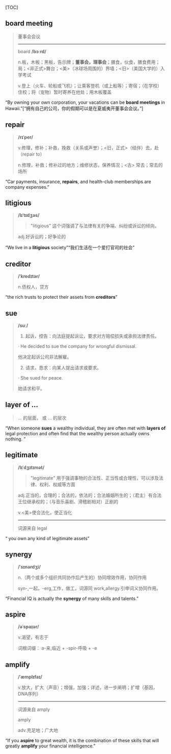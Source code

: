 [TOC]

## board meeting

> 董事会会议
>
> ---
>
> board	**/bɔːrd/**
>
> n.板，木板；黑板，告示牌；**董事会，理事会**；膳食，伙食，膳食费用；局；<非正式>舞台；<美>（冰球场周围的）界墙；<旧>（美国大学的）入学考试
>
> v.登上（火车、轮船或飞机）；让乘客登机（或上船等）；寄宿；（在学校）住校；将（宠物）暂时寄养在他处；用木板覆盖

“By owning your own corporation, your vacations can be **board meetings** in Hawaii.”[“拥有自己的公司，你的假期可以是在夏威夷开董事会会议。”]

## repair

> **/rɪˈper/**
>
> v.修理，修补；补救，挽救（关系或声誉）；<旧，正式>（结伴）去，赴（repair to）
>
> n.修理，补救；修补过的地方；维修状态，保养情况；<古> 常去；常去的场所

“Car payments, insurance, **repairs**, and health-club memberships are company expenses.”

## litigious

> **/lɪˈtɪdʒəs/**
>
> > "litigious" 这个词强调了与法律有关的争端、纠纷或诉讼的倾向。
>
> adj.好诉讼的；好争论的

“We live in a **litigious** society”“我们生活在一个爱打官司的社会”

## creditor

> **/ˈkredɪtər/**
>
> n.债权人，贷方

“the rich trusts to protect their assets from **creditors**”

## sue

> **/suː/**
>
> 1. 起诉，控告：向法庭提起诉讼，要求对方赔偿损失或承担法律责任。
>
> · He decided to sue the company for wrongful dismissal.
>
> 他决定起诉公司非法解雇。
>
> 2. 请求，恳求：向某人提出请求或要求。
>
> · She sued for peace.
>
> 她请求和平。

## layer of ...

> ... 的层面， 或  ... 的层次

“When someone **sues** a wealthy individual, they are often met with **layers of** legal protection and often find that the wealthy person actually owns nothing. ”

## legitimate

> **/lɪˈdʒɪtɪmət/**
>
> > "legitimate" 用于强调事物的合法性、正当性或合理性，可以涉及法律、权利、权威等方面
>
> adj.正当的，合理的；合法的，依法的；合法婚姻所生的；（君主）有合法王位继承权的；（与音乐喜剧、滑稽剧相对）正剧的
>
> v.<美>使合法化，使正当化
>
> ---
>
> 词源来自 legal

“ you own any kind of legitimate assets”

## synergy

> **/ˈsɪnərdʒi/**
>
> n.（两个或多个组织共同协作后产生的）协同增效作用，协同作用
>
> syn-,一起，-erg,工作，做工，词源同 work,allergy.引申词义协同作用。

“Financial IQ is actually the **synergy** of many skills and talents.”

## aspire

> **/əˈspaɪər/**
>
> v.渴望，有志于
>
> 词根词缀： a-来,临近 + -spir-呼吸 + -e

## amplify

> **/ˈæmplɪfaɪ/**
>
> v.放大，扩大（声音）；增强，加强；详述，进一步阐明；扩增（基因，DNA序列）
>
> ---
>
> 词源来自 amply
>
> amply
>
> adv.充足地；广大地

“If you **aspire** to great wealth, it is the combination of these skills that will greatly **amplify** your financial intelligence.”

